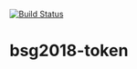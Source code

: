 [![Build Status](https://travis-ci.org/imcu/bcg2018-token.svg?branch=master)](https://travis-ci.org/imcu/bcg2018-token)

# bsg2018-token
